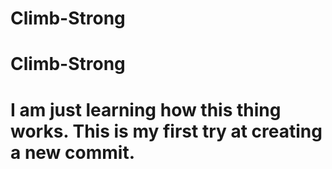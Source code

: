 # Climb-Strong
# Climb-Strong

# I am just learning how this thing works. This is my first try at creating a new commit.
